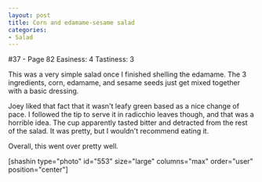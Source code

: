 ```yaml
---
layout: post
title: Corn and edamame-sesame salad
categories:
- Salad
---
```


#37 - Page 82
Easiness: 4
Tastiness: 3

This was a very simple salad once I finished shelling the edamame. The 3 ingredients, corn, edamame, and sesame seeds just get mixed together with a basic dressing.

Joey liked that fact that it wasn't leafy green based as a nice change of pace. I followed the tip to serve it in radicchio leaves though, and that was a horrible idea. The cup apparently tasted bitter and detracted from the rest of the salad. It was pretty, but I wouldn't recommend eating it.

Overall, this went over pretty well.

[shashin type="photo" id="553" size="large" columns="max" order="user" position="center"]
